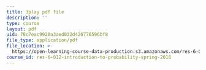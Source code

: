 ```yaml
---
title: 3play pdf file
description: ''
type: course
layout: pdf
uid: 78c7eac9920a3aed032d426776596bf8
file_type: application/pdf
file_location: >-
  https://open-learning-course-data-production.s3.amazonaws.com/res-6-012-introduction-to-probability-spring-2018/78c7eac9920a3aed032d426776596bf8_1uW3qMFA9Ho.pdf
course_id: res-6-012-introduction-to-probability-spring-2018
---
```

